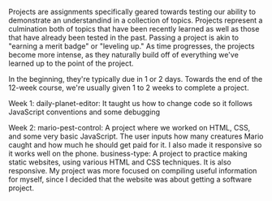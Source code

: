 Projects are assignments specifically geared towards testing our ability to demonstrate an understandind in a collection of topics. Projects represent a culmination both of topics that have been recently learned as well as those that have already been tested in the past. Passing a project is akin to "earning a merit badge" or "leveling up." As time progresses, the projects become more intense, as they naturally build off of everything we've learned up to the point of the project.

In the beginning, they're typically due in 1 or 2 days. Towards the end of the 12-week course, we're usually given 1 to 2 weeks to complete a project.

Week 1:
	daily-planet-editor: It taught us how to change code so it follows JavaScript conventions and some debugging

Week 2:
	mario-pest-control: A project where we worked on HTML, CSS, and some very basic JavaScript. The user inputs how many creatures Mario caught and how much he should get paid for it. I also made it responsive so it works well on the phone.
	business-type: A project to practice making static websites, using various HTML and CSS techniques. It is also responsive. My project was more focused on compiling useful information for myself, since I decided that the website was about getting a software project. 